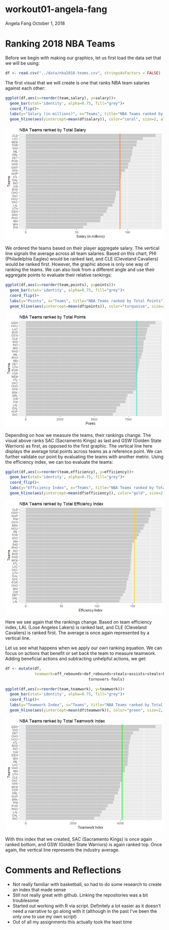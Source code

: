workout01-angela-fang
================
Angela Fang
October 1, 2018

Ranking 2018 NBA Teams
======================

Before we begin with making our graphics, let us first load the data set that we will be using:

``` r
df <- read.csv("../data/nba2018-teams.csv", stringsAsFactors = FALSE)
```

The first visual that we will create is one that ranks NBA team salaries against each other:

``` r
ggplot(df,aes(x=reorder(team,salary), y=salary))+
  geom_bar(stat='identity', alpha=0.75, fill="grey")+
  coord_flip()+
  labs(y="Salary (in millions)", x="Teams", title="NBA Teams ranked by Total Salary")+
  geom_hline(aes(yintercept=mean(df$salary)), color="coral", size=2, alpha=0.6)
```

![](workout01-angela-fang_files/unnamed-chunk-2-1.png)

We ordered the teams based on their player aggregate salary. The vertical line signals the average across all team salaries. Based on this chart, PHI (Philadelphia Eagles) would be ranked last, and CLE (Cleveland Cavaliers) would be ranked first. However, the graphic above is only one way of ranking the teams. We can also look from a different angle and use their aggregate points to evaluate their relative rankings:

``` r
ggplot(df,aes(x=reorder(team,points), y=points))+
  geom_bar(stat='identity', alpha=0.75, fill="grey")+
  coord_flip()+
  labs(y="Points", x="Teams", title="NBA Teams ranked by Total Points")+
  geom_hline(aes(yintercept=mean(df$points)), color="turquoise", size=2, alpha=0.6)
```

![](workout01-angela-fang_files/unnamed-chunk-3-1.png)

Depending on how we measure the teams, their rankings change. The visual above ranks SAC (Sacramento Kings) as last and GSW (Golden State Warriors) as first, as opposed to the first graphic. The vertical line here displays the average total points across teams as a reference point. We can further validate our point by evaluating the teams with another metric. Using the efficiency index, we can too evaluate the teams:

``` r
ggplot(df,aes(x=reorder(team,efficiency), y=efficiency))+
  geom_bar(stat='identity', alpha=0.75, fill="grey")+
  coord_flip()+
  labs(y="Efficiency Index", x="Teams", title="NBA Teams ranked by Total Efficiency Index")+
  geom_hline(aes(yintercept=mean(df$efficiency)), color="gold", size=2, alpha=0.6)
```

![](workout01-angela-fang_files/unnamed-chunk-4-1.png)

Here we see again that the rankings change. Based on team efficiency index, LAL (Lose Angeles Lakers) is ranked last, and CLE (Cleveland Cavaliers) is ranked first. The average is once again represented by a vertical line.

Let us see what happens when we apply our own ranking equation. We can focus on actions that benefit or set back the team to measure teamwork. Adding beneficial actions and subtracting unhelpful actions, we get:

``` r
df <- mutate(df,
             teamwork=off_rebounds+def_rebounds+steals+assists+steals+blocks-
                                     turnovers-fouls)
```

``` r
ggplot(df,aes(x=reorder(team,teamwork), y=teamwork))+
  geom_bar(stat='identity', alpha=0.75, fill="grey")+
  coord_flip()+
  labs(y="Teamwork Index", x="Teams", title="NBA Teams ranked by Total Teamwork Index")+
  geom_hline(aes(yintercept=mean(df$teamwork)), color="green", size=2, alpha=0.6)
```

![](workout01-angela-fang_files/unnamed-chunk-6-1.png)

With this index that we created, SAC (Sacramento Kings) is once again ranked bottom, and GSW (Golden State Warriors) is again ranked top. Once again, the vertical line represents the industry average.

Comments and Reflections
========================

-   Not really familiar with basketball, so had to do some research to create an index that made sense
-   Still not really great with github. Linking the repositories was a bit troublesome
-   Started out working with R via script. Definitely a lot easier as it doesn't need a narrative to go along with it (although in the past I've been the only one to use my own script)
-   Out of all my assignments this actually took the least time
